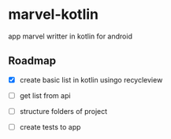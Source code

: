 # marvel-kotlin

app marvel writter in kotlin for android

## Roadmap

- [x] create basic list in kotlin usingo recycleview
- [ ] get list from api
- [ ] structure folders of project
- [ ] create tests to app

